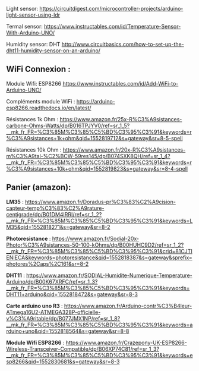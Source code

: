 Light sensor: https://circuitdigest.com/microcontroller-projects/arduino-light-sensor-using-ldr

Termal sensor: https://www.instructables.com/id/Temperature-Sensor-With-Arduino-UNO/

Humidity sensor: DHT http://www.circuitbasics.com/how-to-set-up-the-dht11-humidity-sensor-on-an-arduino/

## WiFi Connexion :
Module Wifi: ESP8266 https://www.instructables.com/id/Add-WiFi-to-Arduino-UNO/

Compléments module WiFi : https://arduino-esp8266.readthedocs.io/en/latest/

Résistances 1k Ohm : https://www.amazon.fr/25x-R%C3%A9sistances-carbone-Ohms-Watts/dp/B016TPJYV0/ref=sr_1_5?__mk_fr_FR=%C3%85M%C3%85%C5%BD%C3%95%C3%91&keywords=r%C3%A9sistances+1k+ohm&qid=1552819712&s=gateway&sr=8-5-spell

Résistances 10k Ohm : https://www.amazon.fr/20x-R%C3%A9sistances-m%C3%A9tal-%C2%BCW-59res145/dp/B074SXK8QH/ref=sr_1_4?__mk_fr_FR=%C3%85M%C3%85%C5%BD%C3%95%C3%91&keywords=r%C3%A9sistances+10k+ohm&qid=1552819823&s=gateway&sr=8-4-spell

## Panier (amazon): 

__LM35__ : https://www.amazon.fr/Doradus-pr%C3%83%C2%A9cision-capteur-temp%C3%83%C2%A9rature-centigrade/dp/B01DM4IRRI/ref=sr_1_2?__mk_fr_FR=%C3%85M%C3%85%C5%BD%C3%95%C3%91&keywords=LM35&qid=1552818271&s=gateway&sr=8-2

__Photoresistance__ : https://www.amazon.fr/Sodial-20x-Photor%C3%A9sistances-50-100-kOhms/dp/B00HUHC9D2/ref=sr_1_2?__mk_fr_FR=%C3%85M%C3%85%C5%BD%C3%95%C3%91&crid=81CJTIENIECA&keywords=photoresistance&qid=1552818387&s=gateway&sprefix=photores%2Caps%2C161&sr=8-2

__DHT11__ : https://www.amazon.fr/SODIAL-Humidite-Numerique-Temperature-Arduino/dp/B00K67XRFC/ref=sr_1_3?__mk_fr_FR=%C3%85M%C3%85%C5%BD%C3%95%C3%91&keywords=DHT11+arduino&qid=1552818472&s=gateway&sr=8-3

__Carte arduino uno R3__ : https://www.amazon.fr/Arduino-contr%C3%B4leur-ATmega16U2-ATMEGA328P-officielle-v%C3%A9ritable/dp/B077JMX1NP/ref=sr_1_8?__mk_fr_FR=%C3%85M%C3%85%C5%BD%C3%95%C3%91&keywords=arduino+uno&qid=1552818564&s=gateway&sr=8-8

__Module Wifi ESP8266__ : https://www.amazon.fr/Crazepony-UK-ESP8266-Wireless-Transceiver-Compatible/dp/B06XP74C81/ref=sr_1_3?__mk_fr_FR=%C3%85M%C3%85%C5%BD%C3%95%C3%91&keywords=esp8266&qid=1552830681&s=gateway&sr=8-3
